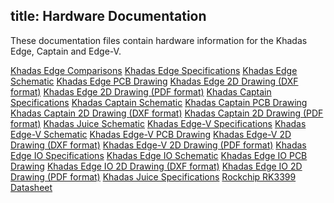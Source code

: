 title: Hardware Documentation
---

These documentation files contain hardware information for the Khadas Edge, Captain and Edge-V.

[Khadas Edge Comparisons](https://dl.khadas.com/Hardware/Edge/Specs/Edge_Comparisons.pdf)
[Khadas Edge Specifications](https://dl.khadas.com/Hardware/Edge/Specs/Edge_Specs.pdf)
[Khadas Edge Schematic](https://dl.khadas.com/Hardware/Edge/Schematic/Edge_V14_Sch.pdf)
[Khadas Edge PCB Drawing](https://dl.khadas.com/Hardware/Edge/Schematic/Edge_V14_Silk.pdf)
[Khadas Edge 2D Drawing (DXF format)](https://dl.khadas.com/Hardware/Edge/DXF/Edge_V14_DXF.7z)
[Khadas Edge 2D Drawing (PDF format)]()
[Khadas Captain Specifications](https://dl.khadas.com/Hardware/Edge/Specs/Captain_Specs.pdf)
[Khadas Captain Schematic](https://dl.khadas.com/Hardware/Edge/Schematic/Captain_V12_Sch.pdf)
[Khadas Captain PCB Drawing](https://dl.khadas.com/Hardware/Edge/Schematic/Captain_V12_Silk.pdf)
[Khadas Captain 2D Drawing (DXF format)](https://dl.khadas.com/Hardware/Edge/DXF/Captain_V12_DXF.7z)
[Khadas Captain 2D Drawing (PDF format)]()
[Khadas Juice Schematic](https://dl.khadas.com/Hardware/Edge/Schematic/Juice_V12_Sch.pdf)
[Khadas Edge-V Specifications](https://dl.khadas.com/Hardware/Edge/Specs/Edge-V_Specs.pdf)
[Khadas Edge-V Schematic](https://dl.khadas.com/Hardware/Edge/Schematic/Edge-V_V13_Sch.pdf)
[Khadas Edge-V PCB Drawing](https://dl.khadas.com/Hardware/Edge/Schematic/Edge-V_V13_Silk.pdf)
[Khadas Edge-V 2D Drawing (DXF format)](https://dl.khadas.com/Hardware/Edge/DXF/Edge-V_V13_DXF.7z)
[Khadas Edge-V 2D Drawing (PDF format)]()
[Khadas Edge IO Specifications]()
[Khadas Edge IO Schematic](https://dl.khadas.com/Hardware/Edge/Schematic/Edge-IO_V13_Sch.pdf)
[Khadas Edge IO PCB Drawing](https://dl.khadas.com/Hardware/Edge/Schematic/Edge-IO_V13_Silk.pdf)
[Khadas Edge IO 2D Drawing (DXF format)]()
[Khadas Edge IO 2D Drawing (PDF format)]()
[Khadas Juice Specifications](https://dl.khadas.com/Hardware/Edge/Specs/Juice_Specs.pdf)
[Rockchip RK3399 Datasheet](https://dl.khadas.com/Hardware/Edge/Datasheet/Rockchip_RK3399TRM_V1.4_Part1-20170408.pdf)
